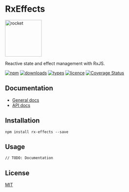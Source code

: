 # RxEffects

<img alt="rocket" src="https://raw.githubusercontent.com/mnasyrov/rx-effects/main/rocket.svg" width="120" />

Reactive state and effect management with RxJS.

[![npm](https://img.shields.io/npm/v/rx-effects.svg)](https://www.npmjs.com/package/rx-effects)
[![downloads](https://img.shields.io/npm/dt/rx-effects.svg)](https://www.npmjs.com/package/rx-effects)
[![types](https://img.shields.io/npm/types/rx-effects.svg)](https://www.npmjs.com/package/rx-effects)
[![licence](https://img.shields.io/github/license/mnasyrov/rx-effects.svg)](https://github.com/mnasyrov/rx-effects/blob/master/LICENSE)
[![Coverage Status](https://coveralls.io/repos/github/mnasyrov/rx-effects/badge.svg)](https://coveralls.io/github/mnasyrov/rx-effects)

## Documentation

- [General docs](https://github.com/mnasyrov/rx-effects#readme)
- [API docs](docs/README.md)

## Installation

```
npm install rx-effects --save
```

## Usage

`// TODO: Documentation`

## License

[MIT](LICENSE)
